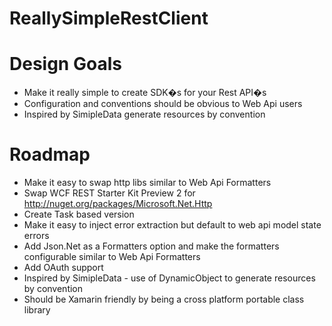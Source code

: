 ReallySimpleRestClient
======================

Design Goals
======================

* Make it really simple to create SDK�s for your Rest API�s
* Configuration and conventions should be obvious to Web Api users
* Inspired by SimipleData generate resources by convention 

Roadmap
======================

* Make it easy to swap http libs similar to Web Api Formatters
* Swap WCF REST Starter Kit Preview 2 for http://nuget.org/packages/Microsoft.Net.Http
* Create Task based version
* Make it easy to inject error extraction but default to web api model state errors
* Add Json.Net as a Formatters option and make the formatters configurable similar to Web Api Formatters 
* Add OAuth support
* Inspired by SimipleData - use of DynamicObject to generate resources by convention
* Should be Xamarin friendly by being a cross platform portable class library 


